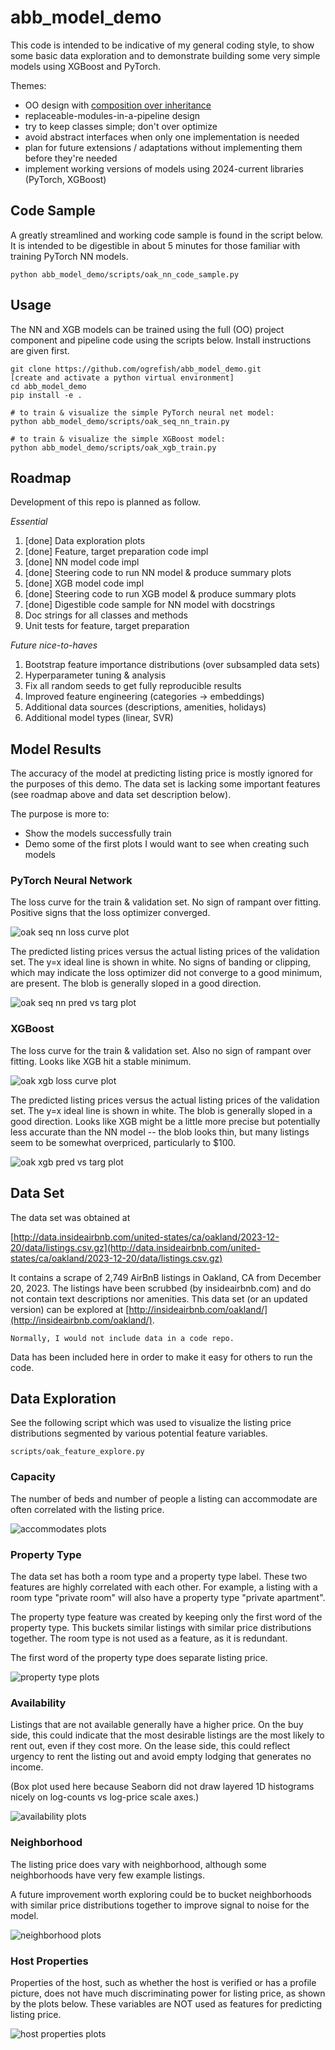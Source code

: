 # abb_model_demo

This code is intended to be indicative of my general coding style,
to show some basic data exploration and to demonstrate building
some very simple models using XGBoost and PyTorch.

Themes:
  * OO design with [composition over inheritance](https://pyvideo.org/pycon-us-2013/the-end-of-object-inheritance-the-beginning-of.html)
  * replaceable-modules-in-a-pipeline design
  * try to keep classes simple; don't over optimize
  * avoid abstract interfaces when only one implementation is needed
  * plan for future extensions / adaptations without implementing them before they're needed
  * implement working versions of models using 2024-current libraries (PyTorch, XGBoost)
  
## Code Sample

A greatly streamlined and working code sample is found in the script below. It
is intended to be digestible in about 5 minutes for those familiar with training
PyTorch NN models.

    python abb_model_demo/scripts/oak_nn_code_sample.py
  
## Usage

The NN and XGB models can be trained using the full (OO) project component and
pipeline code using the scripts below. Install instructions are given first.

    git clone https://github.com/ogrefish/abb_model_demo.git
    [create and activate a python virtual environment]
    cd abb_model_demo
    pip install -e .
    
    # to train & visualize the simple PyTorch neural net model:
    python abb_model_demo/scripts/oak_seq_nn_train.py

    # to train & visualize the simple XGBoost model:
    python abb_model_demo/scripts/oak_xgb_train.py

## Roadmap

Development of this repo is planned as follow.

_Essential_
  1. [done] Data exploration plots
  1. [done] Feature, target preparation code impl
  1. [done] NN model code impl
  1. [done] Steering code to run NN model & produce summary plots
  1. [done] XGB model code impl 
  1. [done] Steering code to run XGB model & produce summary plots
  1. [done] Digestible code sample for NN model with docstrings
  1. Doc strings for all classes and methods
  1. Unit tests for feature, target preparation

_Future nice-to-haves_
  1. Bootstrap feature importance distributions (over subsampled data sets)
  1. Hyperparameter tuning & analysis
  1. Fix all random seeds to get fully reproducible results
  1. Improved feature engineering (categories -> embeddings)
  1. Additional data sources (descriptions, amenities, holidays)
  1. Additional model types (linear, SVR)

## Model Results

The accuracy of the model at predicting listing price is mostly ignored for the purposes of this demo. The data set is lacking some important features (see roadmap above and data set description below).

The purpose is more to:
  * Show the models successfully train
  * Demo some of the first plots I would want to see when creating such models
  
### PyTorch Neural Network

The loss curve for the train \& validation set. No sign of rampant over fitting. Positive signs that the loss optimizer converged.

![oak seq nn loss curve plot](abb_model_demo/data/plots/oak_seq_nn_loss_curve.png)

The predicted listing prices versus the actual listing prices of the validation set. The y=x ideal line is shown in white. No signs of banding or clipping, which may indicate the loss optimizer did not converge to a good minimum, are present. The blob is generally sloped in a good direction.

![oak seq nn pred vs targ plot](abb_model_demo/data/plots/oak_seq_nn_pred_vs_targ.png)

### XGBoost

The loss curve for the train \& validation set. Also no sign of rampant over fitting. Looks like XGB hit a stable minimum.

![oak xgb loss curve plot](abb_model_demo/data/plots/oak_xgb_loss_curve.png)

The predicted listing prices versus the actual listing prices of the validation set. The y=x ideal line is shown in white. The blob is generally sloped in a good direction. Looks like XGB might be a little more precise but potentially less accurate than the NN model -- the blob looks thin, but many listings seem to be somewhat overpriced, particularly to $100.

![oak xgb pred vs targ plot](abb_model_demo/data/plots/oak_xgb_pred_vs_targ.png)


## Data Set

The data set was obtained at

[http://data.insideairbnb.com/united-states/ca/oakland/2023-12-20/data/listings.csv.gz](http://data.insideairbnb.com/united-states/ca/oakland/2023-12-20/data/listings.csv.gz)

It contains a scrape of 2,749 AirBnB listings in Oakland, CA from December 20, 2023. The listings have been scrubbed (by insideairbnb.com) and do not contain text descriptions nor amenities. This data set (or an updated version) can be explored at [http://insideairbnb.com/oakland/](http://insideairbnb.com/oakland/).

    Normally, I would not include data in a code repo.
    
Data has been included here in order to make it easy for others to run the code.

## Data Exploration

See the following script which was used to visualize the listing price distributions segmented by various potential feature variables.

    scripts/oak_feature_explore.py 

### Capacity

The number of beds and number of people a listing can accommodate are often correlated with the listing price.

![accommodates plots](abb_model_demo/data/plots/accom_beds_oaklist.png)

### Property Type

The data set has both a room type and a property type label. These two features are highly correlated with each other. For example, a listing with a room type "private room" will also have a property type "private apartment".

The property type feature was created by keeping only the first word of the property type. This buckets similar listings with similar price distributions together. The room type is not used as a feature, as it is redundant.

The first word of the property type does separate listing price.

![property type plots](abb_model_demo/data/plots/prop_type_fw_oaklist.png)

### Availability

Listings that are not available generally have a higher price. On the buy side, this could indicate that the most desirable listings are the most likely to rent out, even if they cost more. On the lease side, this could reflect urgency to rent the listing out and avoid empty lodging that generates no income.

(Box plot used here because Seaborn did not draw layered 1D histograms nicely on log-counts vs log-price scale axes.)

![availability plots](abb_model_demo/data/plots/avail_oaklist.png)


### Neighborhood

The listing price does vary with neighborhood, although some neighborhoods have very few example listings.

A future improvement worth exploring could be to bucket neighborhoods with similar price distributions together to improve signal to noise for the model.

![neighborhood plots](abb_model_demo/data/plots/neighborhoods_oaklist.png)

### Host Properties

Properties of the host, such as whether the host is verified or has a profile picture, does not have much discriminating power for listing price, as shown by the plots below. These variables are NOT used as features for predicting listing price.

![host properties plots](abb_model_demo/data/plots/host_tf_props_oaklist.png)




